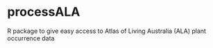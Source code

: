 # processALA
R package to give easy access to Atlas of Living Australia (ALA) plant occurrence data 
